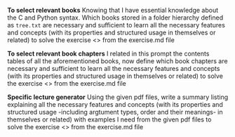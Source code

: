 
**To select relevant books**
Knowing that I have essential knowledge about the C and Python syntax. Which books stored in a folder hierarchy defined as `tree.txt` are necessary and sufficient to learn all the necessary features and concepts (with its properties and structured usage in themselves or related) to solve the exercise <> from the exercise.md file

**To select relevant book chapters**
I related in this prompt the contents tables of all the aforementioned books, now define which book chapters are necessary and sufficient to learn all the necessary features and concepts (with its properties and structured usage in themselves or related) to solve the exercise <> from the exercise.md file

**Specific lecture generator**
Using the given pdf files, write a summary listing explaining all the necessary features and concepts (with its properties and structured usage -including argtument types, order and their meanings- in themselves or related) with examples I need from the given pdf files to solve the exercise <> from the exercise.md file